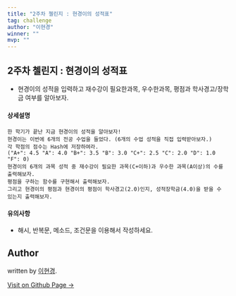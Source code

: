 ```yaml
---
title: "2주차 첼린지 : 현경이의 성적표"
tag: challenge
author: "이현경"
winner: ""
mvp: ""
---
```

2주차 첼린지 : 현경이의 성적표
---

* 현경이의 성적을 입력하고 재수강이 필요한과목, 우수한과목, 평점과 학사경고/장학금 여부를 알아보자.

#### 상세설명

```
한 학기가 끝난 지금 현경이의 성적을 알아보자!
현경이는 이번에 6개의 전공 수업을 들었다. (6개의 수업 성적을 직접 입력받아보자.)
각 학점의 점수는 Hash에 저장하여라.
("A+": 4.5 "A": 4.0 "B+": 3.5 "B": 3.0 "C+": 2.5 "C": 2.0 "D": 1.0 "F": 0)
현경이의 6개의 과목 성적 중 재수강이 필요한 과목(C+이하)과 우수한 과목(A이상)의 수를 출력해보자.
평점을 구하는 함수를 구현해서 출력해보자.
그리고 현경이의 평점과 현경이의 평점이 학사경고(2.0)인지, 성적장학금(4.0)을 받을 수 있는지 출력해보자.
```
#### 유의사항
- 해시, 반복문, 메소드, 조건문을 이용해서 작성하세요.


## Author

written by [이현경](https://hyunkyung12.github.io).

<a href="https://hyunkyung12.github.io" target="_blank" class="btn btn-black"><i class="fa fa-github fa-lg"></i> Visit on Github Page &rarr;</a>
